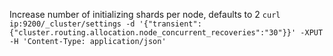 Increase number of initializing shards per node, defaults to 2
`curl ip:9200/_cluster/settings -d '{"transient":{"cluster.routing.allocation.node_concurrent_recoveries":"30"}}' -XPUT -H 'Content-Type: application/json'`
